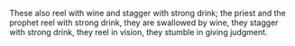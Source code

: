 These also reel with wine and stagger with strong drink; the priest and the prophet reel with strong drink, they are swallowed by wine, they stagger with strong drink, they reel in vision, they stumble in giving judgment.
